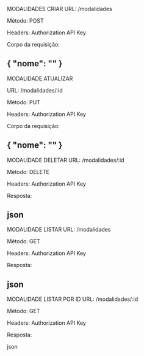MODALIDADES CRIAR 
URL: /modalidades

Método: POST

Headers: Authorization API Key

Corpo da requisição:

{
  "nome": ""
}
------------------------------------------------

MODALIDADE ATUALIZAR 

URL: /modalidades/:id

Método: PUT

Headers: Authorization API Key

Corpo da requisição:

{
  "nome": ""
}
--------------------------------------------------
MODALIDADE DELETAR
URL: /modalidades/:id

Método: DELETE

Headers: Authorization API Key

Resposta:

json
------------------------------------------------
MODALIDADE LISTAR
URL: /modalidades

Método: GET

Headers: Authorization API Key

Resposta:

json
------------------------------------------------
MODALIDADE LISTAR POR ID 
URL: /modalidades/:id

Método: GET

Headers: Authorization API Key

Resposta:

json